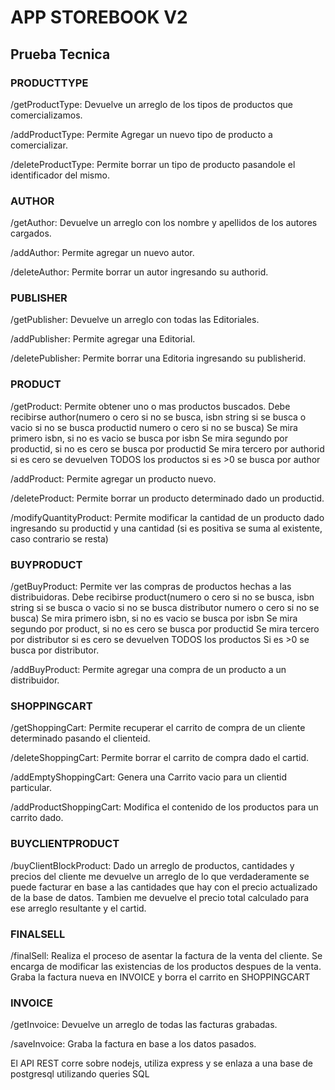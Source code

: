 <h1>APP STOREBOOK V2</h1>
<h2>Prueba Tecnica</h2>


<h3>PRODUCTTYPE</h3>

/getProductType:
Devuelve un arreglo de los tipos de productos que comercializamos.

/addProductType:
Permite Agregar un nuevo tipo de producto a comercializar.

/deleteProductType:
Permite borrar un tipo de producto pasandole el identificador del mismo.

<h3>AUTHOR</h3>

/getAuthor:
Devuelve un arreglo con los nombre y apellidos de los autores cargados.

/addAuthor:
Permite agregar un nuevo autor.

/deleteAuthor:
Permite borrar un autor ingresando su authorid.


<h3>PUBLISHER</h3>

/getPublisher:
Devuelve un arreglo con todas las Editoriales.

/addPublisher:
Permite agregar una Editorial.

/deletePublisher:
Permite borrar una Editoria ingresando su publisherid.


<h3>PRODUCT</h3>

/getProduct:
Permite obtener uno o mas productos buscados.
Debe recibirse author(numero o cero si no se busca, isbn string si se busca o vacio si no se busca
productid numero o cero si no se busca)
Se mira primero isbn, si no es vacio se busca por isbn
Se mira segundo por productid, si no es cero se busca por productid
Se mira tercero por authorid si es cero se devuelven TODOS los productos
si es >0 se busca por author

/addProduct:
Permite agregar un producto nuevo.

/deleteProduct:
Permite borrar un producto determinado dado un productid.

/modifyQuantityProduct:
Permite modificar la cantidad de un producto dado ingresando su productid y
una cantidad (si es positiva se suma al existente, caso contrario se resta)


<h3>BUYPRODUCT</h3>

/getBuyProduct:
Permite ver las compras de productos hechas a las distribuidoras.
Debe recibirse product(numero o cero si no se busca, isbn string si se busca o vacio si no se busca
distributor numero o cero si no se busca)
Se mira primero isbn, si no es vacio se busca por isbn
Se mira segundo por product, si no es cero se busca por productid
Se mira tercero por distributor si es cero se devuelven TODOS los productos
Si es >0 se busca por distributor.


/addBuyProduct:
Permite agregar una compra de un producto a un distribuidor.


<h3>SHOPPINGCART</h3>

/getShoppingCart:
Permite recuperar el carrito de compra de un cliente determinado pasando
el clienteid.

/deleteShoppingCart:
Permite borrar el carrito de compra dado el cartid.

/addEmptyShoppingCart:
Genera una Carrito vacio para un clientid particular.

/addProductShoppingCart: 
Modifica el contenido de los productos para un carrito dado.


<h3>BUYCLIENTPRODUCT</h3>

/buyClientBlockProduct:
Dado un arreglo de productos, cantidades y precios del cliente me devuelve
un arreglo de lo que verdaderamente se puede facturar en base a las cantidades que hay con
el precio actualizado de la base de datos.
Tambien me devuelve el precio total calculado para ese arreglo resultante y el cartid.


<h3>FINALSELL</h3>

/finalSell:
Realiza el proceso de asentar la factura de la venta del cliente.
Se encarga de modificar las existencias de los productos despues de la venta.
Graba la factura nueva en INVOICE y borra el carrito en SHOPPINGCART

<h3>INVOICE</h3>

/getInvoice:
Devuelve un arreglo de todas las facturas grabadas.

/saveInvoice:
Graba la factura en base a los datos pasados.


El API REST corre sobre nodejs, utiliza express y se enlaza a una base de postgresql utilizando queries SQL









